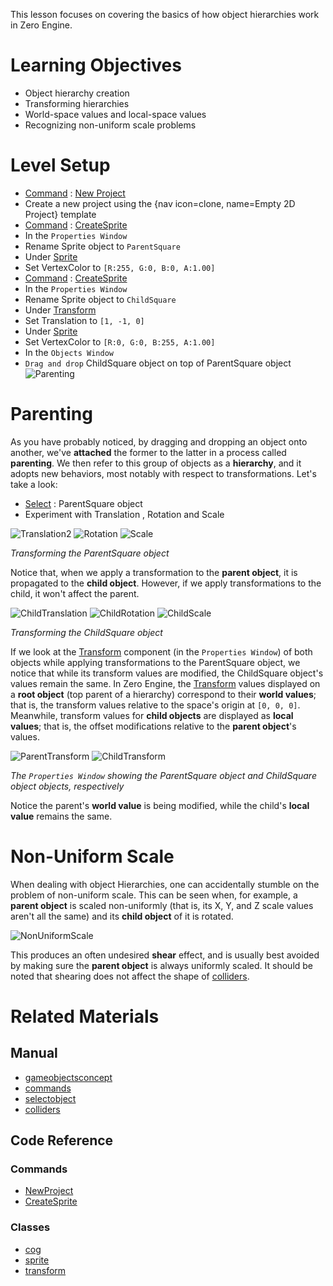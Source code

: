 This lesson focuses on covering the basics of how object hierarchies work in Zero Engine.


 #  Learning Objectives


- Object hierarchy creation
- Transforming hierarchies
- World-space values and local-space values 
- Recognizing non-uniform scale problems  


 #  Level Setup


- [ Command](https://github.com/zeroengineteam/ZeroDocs/blob/master/zero_editor_documentation/zeromanual/editor/editorcommands/commands.markdown) : [ New Project](https://github.com/zeroengineteam/ZeroDocs/blob/master/code_reference/command_reference.markdown#newproject)
 - Create a new project using the {nav icon=clone, name=Empty 2D Project} template
- [ Command](https://github.com/zeroengineteam/ZeroDocs/blob/master/zero_editor_documentation/zeromanual/editor/editorcommands/commands.markdown) : [CreateSprite](https://github.com/zeroengineteam/ZeroDocs/blob/master/code_reference/command_reference.markdown#createsprite)
- In the `Properties Window`
 - Rename Sprite object to `ParentSquare`
 - Under [ Sprite](https://github.com/zeroengineteam/ZeroDocs/blob/master/code_reference/class_reference/sprite.markdown)
  - Set VertexColor  to `[R:255, G:0, B:0, A:1.00]`
- [ Command](https://github.com/zeroengineteam/ZeroDocs/blob/master/zero_editor_documentation/zeromanual/editor/editorcommands/commands.markdown) : [CreateSprite](https://github.com/zeroengineteam/ZeroDocs/blob/master/code_reference/command_reference.markdown#createsprite)
- In the `Properties Window`
 - Rename Sprite object to `ChildSquare`
 - Under [ Transform](https://github.com/zeroengineteam/ZeroDocs/blob/master/code_reference/class_reference/transform.markdown)
  - Set Translation  to `[1, -1, 0]`
 - Under [ Sprite](https://github.com/zeroengineteam/ZeroDocs/blob/master/code_reference/class_reference/sprite.markdown)
  - Set VertexColor  to `[R:0, G:0, B:255, A:1.00]`
- In the `Objects Window`
 - `Drag and drop` ChildSquare object on top of ParentSquare object
   ![Parenting](https://media.githubusercontent.com/media/zeroengineteam/ZeroFiles/master/doc_files/46756.gif)


 #  Parenting


As you have probably noticed, by dragging and dropping an object onto another, we've **attached** the former to the latter in a process called **parenting**. We then refer to this group of objects as a **hierarchy**, and it adopts new behaviors, most notably with respect to transformations. Let's take a look:

- [ Select](https://github.com/zeroengineteam/ZeroDocs/blob/master/zero_editor_documentation/zeromanual/editor/editorcommands/selectobject.markdown) : ParentSquare object
- Experiment with Translation , Rotation and Scale 



![Translation2](https://media.githubusercontent.com/media/zeroengineteam/ZeroFiles/master/doc_files/46733.gif) ![Rotation](https://media.githubusercontent.com/media/zeroengineteam/ZeroFiles/master/doc_files/46735.gif) ![Scale](https://media.githubusercontent.com/media/zeroengineteam/ZeroFiles/master/doc_files/46737.gif)


*Transforming the ParentSquare object*


Notice that, when we apply a transformation to the **parent object**, it is propagated to the **child object**. However, if we apply transformations to the child, it won't affect the parent.



![ChildTranslation](https://media.githubusercontent.com/media/zeroengineteam/ZeroFiles/master/doc_files/46744.gif) ![ChildRotation](https://media.githubusercontent.com/media/zeroengineteam/ZeroFiles/master/doc_files/46746.gif) ![ChildScale](https://media.githubusercontent.com/media/zeroengineteam/ZeroFiles/master/doc_files/46748.gif)


*Transforming the ChildSquare object*


If we look at the [ Transform](https://github.com/zeroengineteam/ZeroDocs/blob/master/code_reference/class_reference/transform.markdown) component (in the `Properties Window`) of both objects while applying transformations to the ParentSquare object, we notice that while its transform values are modified, the ChildSquare object's values remain the same. In Zero Engine, the [ Transform](https://github.com/zeroengineteam/ZeroDocs/blob/master/code_reference/class_reference/transform.markdown) values displayed on a **root object** (top parent of a hierarchy) correspond to their **world values**; that is, the transform values relative to the space's origin at `[0, 0, 0]`. Meanwhile, transform values for **child objects** are displayed as **local values**; that is, the offset modifications relative to the **parent object**'s values.



![ParentTransform](https://media.githubusercontent.com/media/zeroengineteam/ZeroFiles/master/doc_files/46752.gif) ![ChildTransform](https://media.githubusercontent.com/media/zeroengineteam/ZeroFiles/master/doc_files/46754.gif)


*The `Properties Window` showing the ParentSquare object and ChildSquare object objects, respectively*


Notice the parent's **world value** is being modified, while the child's **local value** remains the same.


 #  Non-Uniform Scale


When dealing with object Hierarchies, one can accidentally stumble on the problem of non-uniform scale. This can be seen when, for example, a **parent object** is scaled non-uniformly (that is, its X, Y, and Z scale values aren't all the same) and its **child object** of it is rotated.


![NonUniformScale](https://media.githubusercontent.com/media/zeroengineteam/ZeroFiles/master/doc_files/46821.gif)

This produces an often undesired **shear** effect, and is usually best avoided by making sure the **parent object** is always uniformly scaled. It should be noted that shearing does not affect the shape of [ colliders](https://github.com/zeroengineteam/ZeroDocs/blob/master/zero_editor_documentation/zeromanual/physics/colliders.markdown).


 #  Related Materials
 ##  Manual
- [gameobjectsconcept](https://github.com/zeroengineteam/ZeroDocs/blob/master/zero_editor_documentation/zeromanual/architecture/cogs/gameobjectsconcept.markdown)
- [commands](https://github.com/zeroengineteam/ZeroDocs/blob/master/zero_editor_documentation/zeromanual/editor/editorcommands/commands.markdown)
- [selectobject](https://github.com/zeroengineteam/ZeroDocs/blob/master/zero_editor_documentation/zeromanual/editor/editorcommands/selectobject.markdown)
- [colliders](https://github.com/zeroengineteam/ZeroDocs/blob/master/zero_editor_documentation/zeromanual/physics/colliders.markdown)

 ##  Code Reference
 ###  Commands
- [ NewProject](https://github.com/zeroengineteam/ZeroDocs/blob/master/code_reference/command_reference.markdown#newproject)
- [ CreateSprite](https://github.com/zeroengineteam/ZeroDocs/blob/master/code_reference/command_reference.markdown#createsprite)

 ###  Classes
- [cog](https://github.com/zeroengineteam/ZeroDocs/blob/master/code_reference/class_reference/cog.markdown)
- [sprite](https://github.com/zeroengineteam/ZeroDocs/blob/master/code_reference/class_reference/sprite.markdown)
- [transform](https://github.com/zeroengineteam/ZeroDocs/blob/master/code_reference/class_reference/transform.markdown) 

 